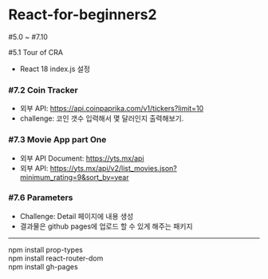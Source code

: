 # React-for-beginners2
#5.0 ~ #7.10

#5.1 Tour of CRA




- React 18 index.js 설정
### #7.2 Coin Tracker
- 외부 API: https://api.coinpaprika.com/v1/tickers?limit=10
- challenge: 코인 갯수 입력해서 몇 달러인지 출력해보기.

### #7.3 Movie App part One
- 외부 API Document: https://yts.mx/api
- 외부 API: https://yts.mx/api/v2/list_movies.json?minimum_rating=9&sort_by=year

### #7.6 Parameters
- Challenge: Detail 페이지에 내용 생성    
- 결과물은 github pages에 업로드 할 수 있게 해주는 패키지

---
npm install prop-types   
npm install react-router-dom   
npm install gh-pages   
